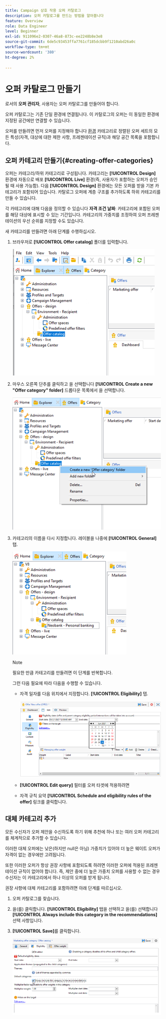 ```yaml
---
title: Campaign 상호 작용 오퍼 카탈로그
description: 오퍼 카탈로그를 만드는 방법을 알아봅니다
feature: Overview
role: Data Engineer
level: Beginner
exl-id: 911096e2-0307-46a8-873c-ee2248b8e3e8
source-git-commit: 6de5c93453ffa7761cf185dcbb9f1210abd26a0c
workflow-type: tm+mt
source-wordcount: '380'
ht-degree: 2%

---
```


# 오퍼 카탈로그 만들기

로서의 **오퍼 관리자**, 사용자는 오퍼 카탈로그를 만들어야 합니다.

오퍼 카탈로그는 기존 단일 환경에 연결됩니다. 이 카탈로그의 오퍼는 이 동일한 환경에 지정된 공간에만 연결할 수 있습니다.

오퍼를 만들려면 먼저 오퍼를 지정해야 합니다 [환경](interaction-env.md) 카테고리로 정렬된 오퍼 세트의 모든 특성(자격, 대상에 대한 제한 사항, 프레젠테이션 규칙)과 해당 공간 목록을 포함합니다.

## 오퍼 카테고리 만들기{#creating-offer-categories}

오퍼는 카테고리/하위 카테고리로 구성됩니다. 카테고리는 **[!UICONTROL Design]** 환경에 자동으로 배포 **[!UICONTROL Live]** 환경(즉, 사용자가 포함하는 오퍼가 승인될 때 사용 가능함). 다음 **[!UICONTROL Design]** 환경에는 모든 오퍼를 받을 기본 카테고리가 포함되어 있습니다. 카탈로그 오퍼에 계층 구조를 추가하도록 하위 카테고리를 만들 수 있습니다.

각 카테고리에 대해 다음을 정의할 수 있습니다 **자격 조건 날짜**: 카테고리에 포함된 오퍼를 해당 대상에 표시할 수 있는 기간입니다. 카테고리의 가중치를 조정하여 오퍼 프레젠테이션의 우선 순위를 지정할 수도 있습니다.

새 카테고리를 만들려면 아래 단계를 수행하십시오.

1. 브라우저로 **[!UICONTROL Offer catalog]** 폴더를 입력합니다.

   ![](assets/offer_cat_create_001.png)

1. 마우스 오른쪽 단추를 클릭하고 을 선택합니다 **[!UICONTROL Create a new "Offer category" folder]** 드롭다운 목록에서 을 선택합니다.

   ![](assets/offer_cat_create_002.png)

1. 카테고리의 이름을 다시 지정합니다. 레이블을 나중에 **[!UICONTROL General]** 탭.

   ![](assets/offer_cat_create_003.png)

   >[!NOTE]
   >
   >필요한 만큼 카테고리를 만들려면 이 단계를 반복합니다.

   그런 다음 필요에 따라 다음을 수행할 수 있습니다.

   * 자격 일자를 다음 위치에서 지정합니다. **[!UICONTROL Eligibility]** 탭.

      ![](assets/offer_cat_create_004.png)

   * **[!UICONTROL Edit query]** 필터를 오퍼 타겟에 적용하려면

   * 자격 규칙 요약 **[!UICONTROL Schedule and eligibility rules of the offer]** 링크를 클릭합니다.

## 대체 카테고리 추가

모든 수신자가 오퍼 제안을 수신하도록 하기 위해 추천에 하나 또는 여러 오퍼 카테고리를 체계적으로 추가할 수 있습니다.

이러한 대체 오퍼에는 낮은(하지만 null은 아님) 가중치가 있어야 더 높은 웨이트 오퍼가 자격이 없는 경우에만 고려됩니다.

또한 이러한 오퍼가 항상 권장 사항에 포함되도록 하려면 이러한 오퍼에 적용된 프레젠테이션 규칙이 없어야 합니다. 즉, 제안 중에 더 높은 가중치 오퍼를 사용할 수 없는 경우 수신자는 이 카테고리에서 하나 이상의 오퍼를 받게 됩니다.

권장 사항에 대체 카테고리를 포함하려면 아래 단계를 따르십시오.

1. 오퍼 카탈로그를 찾습니다.
1. 을(를) 클릭합니다. **[!UICONTROL Eligibility]** 탭을 선택하고 을(를) 선택합니다 **[!UICONTROL Always include this category in the recommendations]** 선택 사항입니다.
1. **[!UICONTROL Save]**&#x200B;를 클릭합니다.

   ![](assets/offer_cat_default_001.png)
